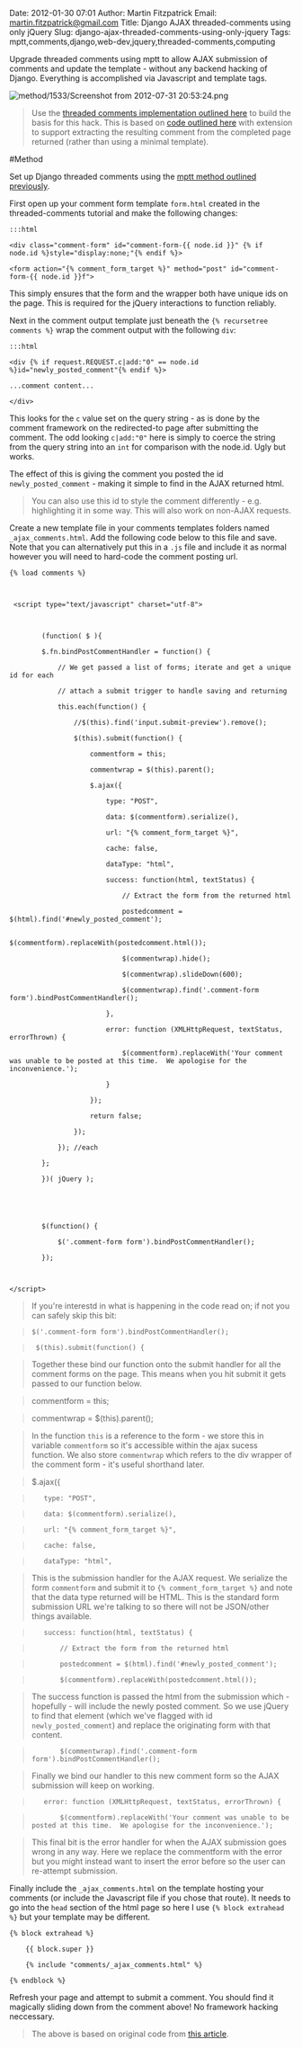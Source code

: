 Date: 2012-01-30 07:01
Author: Martin Fitzpatrick
Email: martin.fitzpatrick@gmail.com
Title: Django AJAX threaded-comments using only jQuery
Slug: django-ajax-threaded-comments-using-only-jquery
Tags: mptt,comments,django,web-dev,jquery,threaded-comments,computing

Upgrade threaded comments using mptt to allow AJAX submission of comments and update the template - without any backend hacking of Django. Everything is accomplished via Javascript and template tags.

<!-- PELICAN_END_SUMMARY -->

![method/1533/Screenshot from 2012-07-31 20:53:24.png](/images/method/1533/Screenshot%20from%202012-07-31%2020%3A53%3A24.png)



>Use the [threaded comments implementation outlined here](http://root.abl.es/methods/1524/) to build the basis for this hack. This is based on [code outlined here](http://ca.rroll.net/2009/05/10/improving-django-comments-user-experience-with-ajax/) with extension to support extracting the resulting comment from the completed page returned (rather than using a minimal template).




#Method

Set up Django threaded comments using the [mptt method outlined previously](http://root.abl.es/methods/1524/).



First open up your comment form template `form.html` created in the threaded-comments tutorial and make the following changes:



    :::html

    <div class="comment-form" id="comment-form-{{ node.id }}" {% if node.id %}style="display:none;"{% endif %}>

    <form action="{% comment_form_target %}" method="post" id="comment-form-{{ node.id }}f">



This simply ensures that the form and the wrapper both have unique ids on the page. This is required for the jQuery interactions to function reliably.



Next in the comment output template just beneath the `{% recursetree comments %}` wrap the comment output with the following `div`:



    :::html

    <div {% if request.REQUEST.c|add:"0" == node.id %}id="newly_posted_comment"{% endif %}>

    ...comment content...

    </div>



This looks for the `c` value set on the query string - as is done by the comment framework on the redirected-to page after submitting the comment. The odd looking `c|add:"0"` here is simply to coerce the string from the query string into an `int` for comparison with the node.id. Ugly but works.



The effect of this is giving the comment you posted the id `newly_posted_comment` - making it simple to find in the AJAX returned html.


>You can also use this id to style the comment differently - e.g. highlighting it in some way. This will also work on non-AJAX requests.


Create a new template file in your comments templates folders named `_ajax_comments.html`. Add the following code below to this file and save. Note that you can alternatively put this in a `.js` file and include it as normal however you will need to hard-code the comment posting url.



    {% load comments %}



     <script type="text/javascript" charset="utf-8">



            (function( $ ){

            $.fn.bindPostCommentHandler = function() {

                // We get passed a list of forms; iterate and get a unique id for each

                // attach a submit trigger to handle saving and returning

                this.each(function() {

                    //$(this).find('input.submit-preview').remove();

                    $(this).submit(function() {

                        commentform = this;

                        commentwrap = $(this).parent();

                        $.ajax({

                            type: "POST",

                            data: $(commentform).serialize(),

                            url: "{% comment_form_target %}",

                            cache: false,

                            dataType: "html",

                            success: function(html, textStatus) {   

                                // Extract the form from the returned html

                                postedcomment = $(html).find('#newly_posted_comment');

                                $(commentform).replaceWith(postedcomment.html());

                                $(commentwrap).hide();

                                $(commentwrap).slideDown(600);

                                $(commentwrap).find('.comment-form form').bindPostCommentHandler();

                            },

                            error: function (XMLHttpRequest, textStatus, errorThrown) {

                                $(commentform).replaceWith('Your comment was unable to be posted at this time.  We apologise for the inconvenience.');

                            }

                        });

                        return false;

                    });

                }); //each

            };  

            })( jQuery );





            $(function() {

                $('.comment-form form').bindPostCommentHandler();

            });

             

    </script>


>If you're interestd in what is happening in the code read on; if not you can safely skip this bit:

>

>     $('.comment-form form').bindPostCommentHandler();

>      $(this).submit(function() {

>

>Together these bind our function onto the submit handler for all the comment forms on the page. This means when you hit submit it gets passed to our function below.

>

>    commentform = this;

>    commentwrap = $(this).parent();

>

>In the function `this` is a reference to the form - we store this in variable `commentform` so it's accessible within the ajax sucess function. We also store `commentwrap` which refers to the div wrapper of the comment form - it's useful shorthand later.

>

>    $.ajax({

>        type: "POST",

>        data: $(commentform).serialize(),

>        url: "{% comment_form_target %}",

>        cache: false,

>        dataType: "html",

>

>This is the submission handler for the AJAX request. We serialize the form `commentform` and submit it to `{% comment_form_target %}` and note that the data type returned will be HTML. This is the standard form submission URL we're talking to so there will not be JSON/other things available.

>

>        success: function(html, textStatus) {   

>            // Extract the form from the returned html

>            postedcomment = $(html).find('#newly_posted_comment');

>            $(commentform).replaceWith(postedcomment.html());

>

>The success function is passed the html from the submission which - hopefully - will include the newly posted comment. So we use jQuery to find that element (which we've flagged with id `newly_posted_comment`) and replace the originating form with that content.

>

>            $(commentwrap).find('.comment-form form').bindPostCommentHandler();

>

>Finally we bind our handler to this new comment form so the AJAX submission will keep on working.

>

>        error: function (XMLHttpRequest, textStatus, errorThrown) {

>            $(commentform).replaceWith('Your comment was unable to be posted at this time.  We apologise for the inconvenience.');

>

>This final bit is the error handler for when the AJAX submission goes wrong in any way. Here we replace the commentform with the error but you might instead want to insert the error before so the user can re-attempt submission.


Finally include the `_ajax_comments.html` on the template hosting your comments (or include the Javascript file if you chose that route). It needs to go into the `head` section of the html page so here I use `{% block extrahead %}` but your template may be different.



    {% block extrahead %}

        {{ block.super }}

        {% include "comments/_ajax_comments.html" %}

    {% endblock %}



Refresh your page and attempt to submit a comment. You should find it magically sliding down from the comment above! No framework hacking neccessary.







>The above is based on original code from [this article](http://ca.rroll.net/2009/05/10/improving-django-comments-user-experience-with-ajax/).

